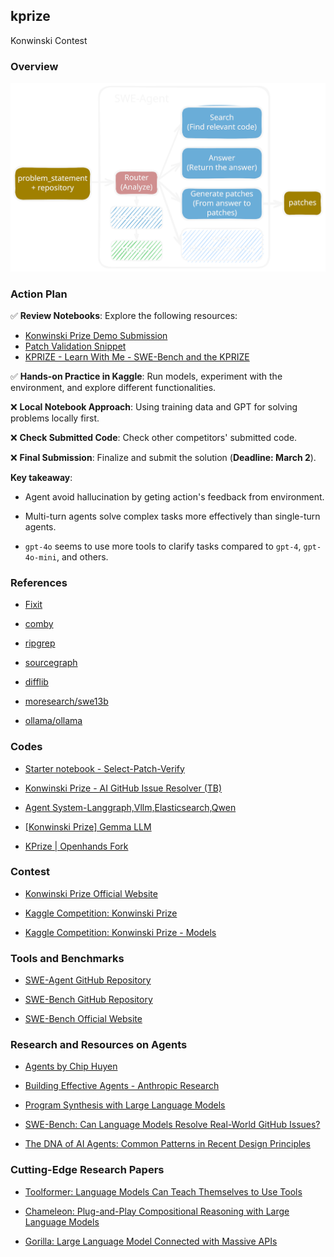 ## kprize

Konwinski Contest

### Overview

<p align="center">
  <img src="assets/agent.svg" />
</p>

### Action Plan  

✅ **Review Notebooks**: Explore the following resources:  
- [Konwinski Prize Demo Submission](https://www.kaggle.com/code/sohier/konwinski-prize-demo-submission)  
- [Patch Validation Snippet](https://www.kaggle.com/code/sohier/patch-validation-snippet)  
- [KPRIZE - Learn With Me - SWE-Bench and the KPRIZE](https://www.kaggle.com/code/dschettler8845/kprize-learn-with-me-swe-bench-and-the-kprize)  

✅ **Hands-on Practice in Kaggle**: Run models, experiment with the environment, and explore different functionalities.  

❌ **Local Notebook Approach**: Using training data and GPT for solving problems locally first.

❌ **Check Submitted Code**: Check other competitors' submitted code.

❌ **Final Submission**: Finalize and submit the solution (**Deadline: March 2**).


**Key takeaway**:

- Agent avoid hallucination by geting action's feedback from environment.

- Multi-turn agents solve complex tasks more effectively than single-turn agents.

- `gpt-4o` seems to use more tools to clarify tasks compared to `gpt-4`, `gpt-4o-mini`, and others.


### References

- [Fixit](https://fixit.readthedocs.io/en/stable/)

- [comby](https://comby.dev/)

- [ripgrep](https://github.com/BurntSushi/ripgrep)

- [sourcegraph](https://sourcegraph.com/)

- [difflib](https://docs.python.org/3/library/difflib.html)

- [moresearch/swe13b](https://ollama.com/moresearch/swe13b)

- [ollama/ollama](https://github.com/ollama/ollama)

### Codes

- [Starter notebook - Select-Patch-Verify](https://www.kaggle.com/code/huikang/starter-notebook-select-patch-verify)

- [Konwinski Prize - AI GitHub Issue Resolver (TB)](https://www.kaggle.com/code/olaflundstrom/konwinski-prize-ai-github-issue-resolver-tb)

- [Agent System-Langgraph,Vllm,Elasticsearch,Qwen](https://www.kaggle.com/code/jinssaa/agent-system-langgraph-vllm-elasticsearch-qwen)

- [[Konwinski Prize] Gemma LLM](https://www.kaggle.com/code/akhiljethwa/konwinski-prize-gemma-llm)

- [KPrize | Openhands Fork](https://www.kaggle.com/code/smartmanoj/kprize-openhands-fork)

### Contest

- [Konwinski Prize Official Website](https://kprize.ai/)  

- [Kaggle Competition: Konwinski Prize](https://www.kaggle.com/competitions/konwinski-prize/overview)

- [Kaggle Competition: Konwinski Prize - Models](https://www.kaggle.com/competitions/konwinski-prize/models)

### Tools and Benchmarks  

- [SWE-Agent GitHub Repository](https://github.com/SWE-agent/SWE-agent/tree/main)  

- [SWE-Bench GitHub Repository](https://github.com/swe-bench/SWE-bench)  

- [SWE-Bench Official Website](http://www.swebench.com/)  

### Research and Resources on Agents  

- [Agents by Chip Huyen](https://huyenchip.com/2025/01/07/agents.html)  

- [Building Effective Agents - Anthropic Research](https://www.anthropic.com/research/building-effective-agents)  

- [Program Synthesis with Large Language Models](https://arxiv.org/pdf/2108.07732)  

- [SWE-Bench: Can Language Models Resolve Real-World GitHub Issues?](https://arxiv.org/abs/2310.06770)  

- [The DNA of AI Agents: Common Patterns in Recent Design Principles](https://cedricchee.com/blog/the-dna-of-ai-agents/#building-effective-agents)  

### Cutting-Edge Research Papers  

- [Toolformer: Language Models Can Teach Themselves to Use Tools](https://arxiv.org/pdf/2302.04761)  

- [Chameleon: Plug-and-Play Compositional Reasoning with Large Language Models](https://arxiv.org/pdf/2304.09842)  

- [Gorilla: Large Language Model Connected with Massive APIs](https://arxiv.org/pdf/2305.15334)
